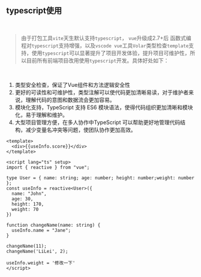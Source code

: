 ## typescript使用

<br />

> 由于打包工具`vite`天生默认支持`typescript`， `vue`升级成2.7+后 函数式编程对`typescript`支持增强，以及`vscode vue`工具`Volar`类型检查`template`支持，使用`typescript`可以显著提升了项目开发体验，提升项目可维护性，所以目前所有前端项目改用使用`typescript`开发。具体好处如下：

<br />

1. 类型安全检查，保证了Vue组件和方法逻辑安全性
2. 更好的可读性和可维护性，类型注解可以使代码更加清晰易读，对于维护者来说，理解代码的意图和数据流会更加容易。
3. 模块化支持，TypeScript 支持 ES6 模块语法，使得代码组织更加清晰和模块化，易于理解和维护。
4. 大型项目管理方便，在多人协作中TypeScript 可以帮助更好地管理代码结构，减少变量名冲突等问题，使团队协作更加高效。

```vue {all|8-18|2,20-23|all} twoslash
<template>
  <div>{{useInfo.score}}</div>
</template>

<script lang="ts" setup>
import { reactive } from "vue";

type User = { name: string; age: number; height: number;weight: number };
const useInfo = reactive<User>({
  name: "John",
  age: 30,
  height: 170,
  weight: 70
})

function changeName(name: string) {
  useInfo.name = "Jane";
}

changeName(11);
changeName('LiLei', 2);

useInfo.weight = '修改一下'
</script>

```